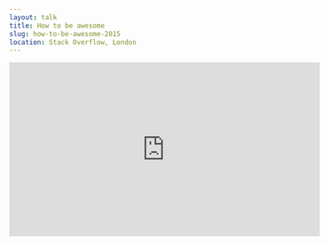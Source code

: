 ```yaml
---
layout: talk
title: How to be awesome
slug: how-to-be-awesome-2015
location: Stack Overflow, London
---
```


<iframe width="560" height="315" src="https://www.youtube.com/embed/YisbVr69r7U" frameborder="0" allowfullscreen></iframe>